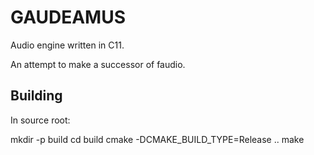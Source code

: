 # GAUDEAMUS

Audio engine written in C11.

An attempt to make a successor of faudio.

## Building

In source root:

mkdir -p build
cd build
cmake -DCMAKE_BUILD_TYPE=Release ..
make

